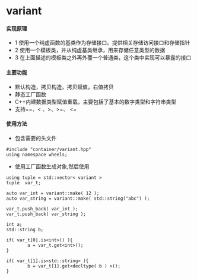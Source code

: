# variant
#### 实现原理
- 1 使用一个纯虚函数的基类作为存储接口。提供相关存储访问接口和存储指针
- 2 使用一个模板类，并从纯虚基类继承，用来存储任意类型的数据
- 3 在上面描述的模板类之外再外覆一个普通类，这个类中实现可以暴露的接口
#### 主要功能
- 默认构造，拷贝构造，拷贝赋值，右值拷贝
- 静态工厂函数
- C++内建数据类型赋值重载，主要包括了基本的数字类型和字符串类型
- 支持==、< 、>、>=、 <=

#### 使用方法
- 包含需要的头文件
```
#include "container/variant.hpp"
using namespace wheels;
```
- 使用工厂函数生成对象,然后使用
```
using tuple = std::vector< variant >
tuple  var_t;

auto var_int = variant::make( 12 );
auto var_string = variant::make( std::string("abc") );

var_t.push_back( var_int );
var_t.push_back( var_string );

int a;
std::string b;

if( var_t[0].is<int>() ){
        a = var_t.get<int>();
}

if( var_t[1].is<std::string> ){
        b = var_t[1].get<decltype( b ) >();
}
```
